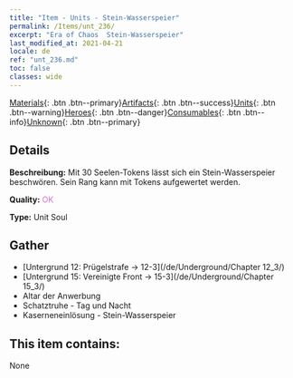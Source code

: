 ```yaml
---
title: "Item - Units - Stein-Wasserspeier"
permalink: /Items/unt_236/
excerpt: "Era of Chaos  Stein-Wasserspeier"
last_modified_at: 2021-04-21
locale: de
ref: "unt_236.md"
toc: false
classes: wide
---
```

 [Materials](/de/Items/){: .btn .btn--primary}[Artifacts](/de/Items/Artifacts/){: .btn .btn--success}[Units](/de/Items/Units/){: .btn .btn--warning}[Heroes](/de/Items/Heroes/){: .btn .btn--danger}[Consumables](/de/Items/Consumables/){: .btn .btn--info}[Unknown](/de/Items/Unknown/){: .btn .btn--primary}

## Details
 **Beschreibung:** Mit 30 Seelen-Tokens lässt sich ein Stein-Wasserspeier beschwören. Sein Rang kann mit Tokens aufgewertet werden.

 **Quality:** <span style="color: #DA70D6">OK</span>

 **Type:** Unit Soul

## Gather

*    [Untergrund 12: Prügelstrafe -> 12-3](/de/Underground/Chapter 12_3/) 
*    [Untergrund 15: Vereinigte Front -> 15-3](/de/Underground/Chapter 15_3/) 
*    Altar der Anwerbung 
*    Schatztruhe - Tag und Nacht 
*    Kaserneneinlösung - Stein-Wasserspeier 

## This item contains:

  None

